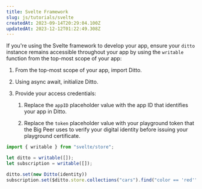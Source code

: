 ```yaml
---
title: Svelte Framework
slug: js/tutorials/svelte
createdAt: 2023-09-14T20:29:04.100Z
updatedAt: 2023-12-12T01:22:49.308Z
---
```


If you're using the Svelte framework to develop your app, ensure your `ditto` instance remains accessible throughout your app by using the `writable` function from the top-most scope of your app:

1.  From the top-most scope of your app, import Ditto.

2.  Using async await, initialize Ditto.

3.  Provide your access credentials:
    1.  Replace the `appID` placeholder value with the app ID that identifies your app in Ditto.

    2.  Replace the `token` placeholder value with your playground token that the Big Peer uses to verify your digital identity before issuing your playground certificate.&#x20;

```javascript
import { writable } from "svelte/store";

let ditto = writable([]);
let subscription = writable([]);

ditto.set(new Ditto(identity))
subscription.set($ditto.store.collections("cars").find("color == 'red'").subscribe())
```

